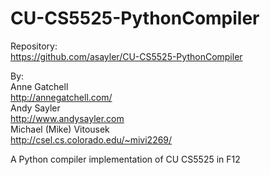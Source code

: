 CU-CS5525-PythonCompiler
========================


Repository:  
    https://github.com/asayler/CU-CS5525-PythonCompiler  


By:  
    Anne Gatchell  
        http://annegatchell.com/  
    Andy Sayler  
        http://www.andysayler.com  
    Michael (Mike) Vitousek  
        http://csel.cs.colorado.edu/~mivi2269/  


A Python compiler implementation of CU CS5525 in F12
